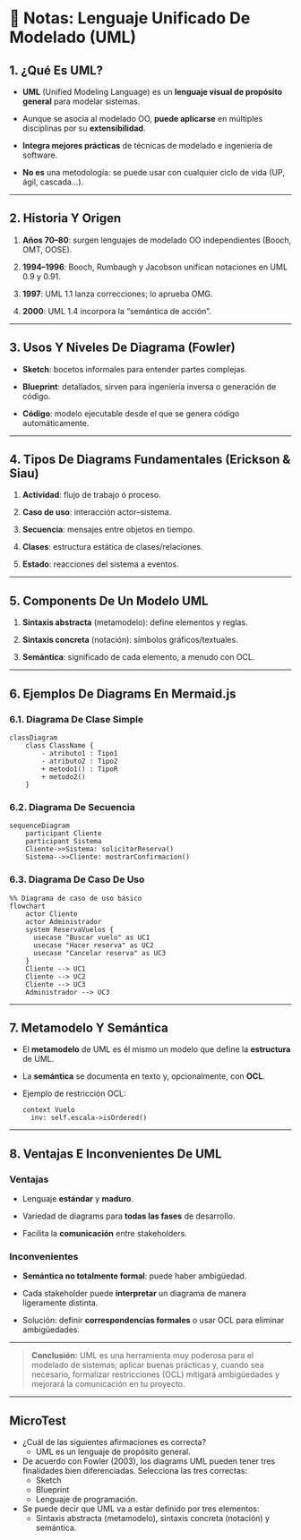 # 📘 Notas: Lenguaje Unificado De Modelado (UML)

## 1. ¿Qué Es UML?

- **UML** (Unified Modeling Language) es un **lenguaje visual de propósito general** para modelar sistemas.
    
- Aunque se asocia al modelado OO, **puede aplicarse** en múltiples disciplinas por su **extensibilidad**.
    
- **Integra mejores prácticas** de técnicas de modelado e ingeniería de software.
    
- **No es** una metodología: se puede usar con cualquier ciclo de vida (UP, ágil, cascada…).

---

## 2. Historia Y Origen

1. **Años 70–80**: surgen lenguajes de modelado OO independientes (Booch, OMT, OOSE).
    
2. **1994–1996**: Booch, Rumbaugh y Jacobson unifican notaciones en UML 0.9 y 0.91.
    
3. **1997**: UML 1.1 lanza correcciones; lo aprueba OMG.
    
4. **2000**: UML 1.4 incorpora la “semántica de acción”.

---

## 3. Usos Y Niveles De Diagrama (Fowler)

- **Sketch**: bocetos informales para entender partes complejas.
    
- **Blueprint**: detallados, sirven para ingeniería inversa o generación de código.
    
- **Código**: modelo ejecutable desde el que se genera código automáticamente.

---

## 4. Tipos De Diagrams Fundamentales (Erickson & Siau)

1. **Actividad**: flujo de trabajo ó proceso.
    
2. **Caso de uso**: interacción actor–sistema.
    
3. **Secuencia**: mensajes entre objetos en tiempo.
    
4. **Clases**: estructura estática de clases/relaciones.
    
5. **Estado**: reacciones del sistema a eventos.

---

## 5. Components De Un Modelo UML

1. **Sintaxis abstracta** (metamodelo): define elementos y reglas.
    
2. **Sintaxis concreta** (notación): símbolos gráficos/textuales.
    
3. **Semántica**: significado de cada elemento, a menudo con OCL.

---

## 6. Ejemplos De Diagrams En Mermaid.js

### 6.1. Diagrama De Clase Simple

```mermaid
classDiagram
    class ClassName {
        - atributo1 : Tipo1
        - atributo2 : Tipo2
        + metodo1() : TipoR
        + metodo2()
    }
```

### 6.2. Diagrama De Secuencia

```mermaid
sequenceDiagram
    participant Cliente
    participant Sistema
    Cliente->>Sistema: solicitarReserva()
    Sistema-->>Cliente: mostrarConfirmacion()
```

### 6.3. Diagrama De Caso De Uso

```mermaid
%% Diagrama de caso de uso básico
flowchart
    actor Cliente
    actor Administrador
    system ReservaVuelos {
      usecase "Buscar vuelo" as UC1
      usecase "Hacer reserva" as UC2
      usecase "Cancelar reserva" as UC3
    }
    Cliente --> UC1
    Cliente --> UC2
    Cliente --> UC3
    Administrador --> UC3
```

---

## 7. Metamodelo Y Semántica

- El **metamodelo** de UML es él mismo un modelo que define la **estructura** de UML.
    
- La **semántica** se documenta en texto y, opcionalmente, con **OCL**.
    
- Ejemplo de restricción OCL:

    ```ocl
    context Vuelo
      inv: self.escala->isOrdered()
    ```

---

## 8. Ventajas E Inconvenientes De UML

### Ventajas

- Lenguaje **estándar** y **maduro**.
    
- Variedad de diagrams para **todas las fases** de desarrollo.
    
- Facilita la **comunicación** entre stakeholders.

### Inconvenientes

- **Semántica no totalmente formal**: puede haber ambigüedad.
    
- Cada stakeholder puede **interpretar** un diagrama de manera ligeramente distinta.
    
- Solución: definir **correspondencias formales** o usar OCL para eliminar ambigüedades.

---

> **Conclusión:** UML es una herramienta muy poderosa para el modelado de sistemas; aplicar buenas prácticas y, cuando sea necesario, formalizar restricciones (OCL) mitigará ambigüedades y mejorará la comunicación en tu proyecto.

---

## MicroTest

- ¿Cuál de las siguientes afirmaciones es correcta?
	- UML es un lenguaje de propósito general.
- De acuerdo con Fowler (2003), los diagrams UML pueden tener tres finalidades bien diferenciadas. Selecciona las tres correctas:
	- Sketch
	- Blueprint
	- Lenguaje de programación.
- Se puede decir que UML va a estar definido por tres elementos:
	- Sintaxis abstracta (metamodelo), sintaxis concreta (notación) y semántica.